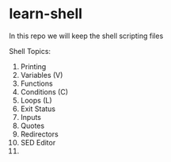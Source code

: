 # learn-shell

In this repo we will keep the shell scripting files

Shell Topics:

1. Printing
2. Variables (V)
3. Functions 
4. Conditions (C)
5. Loops (L)
6. Exit Status
7. Inputs
8. Quotes
9. Redirectors
10. SED Editor
11. 

####

